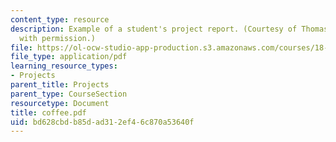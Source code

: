 ```yaml
---
content_type: resource
description: Example of a student's project report. (Courtesy of Thomas Coffee. Used
  with permission.)
file: https://ol-ocw-studio-app-production.s3.amazonaws.com/courses/18-704-seminar-in-algebra-and-number-theory-rational-points-on-elliptic-curves-fall-2004/bd628cbdb85dad312ef46c870a53640f_coffee.pdf
file_type: application/pdf
learning_resource_types:
- Projects
parent_title: Projects
parent_type: CourseSection
resourcetype: Document
title: coffee.pdf
uid: bd628cbd-b85d-ad31-2ef4-6c870a53640f
---
```

